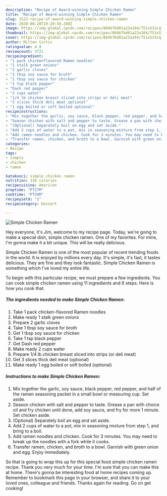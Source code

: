 ```yaml
---
description: "Recipe of Award-winning Simple Chicken Ramen"
title: "Recipe of Award-winning Simple Chicken Ramen"
slug: 1522-recipe-of-award-winning-simple-chicken-ramen
date: 2020-08-28T19:20:59.240Z
image: https://img-global.cpcdn.com/recipes/804676d01a23a104/751x532cq70/simple-chicken-ramen-recipe-main-photo.jpg
thumbnail: https://img-global.cpcdn.com/recipes/804676d01a23a104/751x532cq70/simple-chicken-ramen-recipe-main-photo.jpg
cover: https://img-global.cpcdn.com/recipes/804676d01a23a104/751x532cq70/simple-chicken-ramen-recipe-main-photo.jpg
author: Milton Curtis
ratingvalue: 4.9
reviewcount: 3721
recipeingredient:
- "1 pack chickenflavored Ramen noodles"
- "1 stalk green onions"
- "2 garlic cloves"
- "1 tbsp soy sauce for broth"
- "1 tbsp soy sauce for chicken"
- "1 tsp black pepper"
- "Dash red pepper"
- "2 cups water"
- "1/4 lb chicken breast sliced into strips or deli meat"
- "3 slices thick deli meat optional"
- "1 egg boiled or soft boiled optional"
recipeinstructions:
- "Mix together the garlic, soy sauce, black pepper, red pepper, and half of the ramen seasoning packet in a small bowl or measuring cup. Set aside."
- "Season chicken with salt and pepper to taste. Grease a pan with choice oil and fry chicken until done, add soy sauce, and fry for more 1 minute. Set chicken aside."
- "(Optional) Separately boil an egg and set aside."
- "Add 2 cups of water to a pot, mix in seasoning mixture from step 1, and bring to a boil."
- "Add ramen noodles and chicken. Cook for 3 minutes. You may need to break up the noodles with a fork while it cooks."
- "Transfer ramen, chicken, and broth to a bowl. Garnish with green onion and egg. Enjoy immediately."
categories:
- Recipe
tags:
- simple
- chicken
- ramen

katakunci: simple chicken ramen 
nutrition: 136 calories
recipecuisine: American
preptime: "PT27M"
cooktime: "PT34M"
recipeyield: "2"
recipecategory: Dessert

---
```



![Simple Chicken Ramen](https://img-global.cpcdn.com/recipes/804676d01a23a104/751x532cq70/simple-chicken-ramen-recipe-main-photo.jpg)

Hey everyone, it's Jim, welcome to my recipe page. Today, we're going to make a special dish, simple chicken ramen. One of my favorites. For mine, I'm gonna make it a bit unique. This will be really delicious.



Simple Chicken Ramen is one of the most popular of recent trending foods in the world. It is enjoyed by millions every day. It's simple, it's fast, it tastes delicious. They are fine and they look fantastic. Simple Chicken Ramen is something which I've loved my entire life.


To begin with this particular recipe, we must prepare a few ingredients. You can cook simple chicken ramen using 11 ingredients and 6 steps. Here is how you cook that.

<!--inarticleads1-->

##### The ingredients needed to make Simple Chicken Ramen:

1. Take 1 pack chicken-flavored Ramen noodles
1. Make ready 1 stalk green onions
1. Prepare 2 garlic cloves
1. Take 1 tbsp soy sauce for broth
1. Get 1 tbsp soy sauce for chicken
1. Take 1 tsp black pepper
1. Get Dash red pepper
1. Make ready 2 cups water
1. Prepare 1/4 lb chicken breast sliced into strips (or deli meat)
1. Get 3 slices thick deli meat (optional)
1. Make ready 1 egg boiled or soft boiled (optional)




<!--inarticleads2-->

##### Instructions to make Simple Chicken Ramen:

1. Mix together the garlic, soy sauce, black pepper, red pepper, and half of the ramen seasoning packet in a small bowl or measuring cup. Set aside.
1. Season chicken with salt and pepper to taste. Grease a pan with choice oil and fry chicken until done, add soy sauce, and fry for more 1 minute. Set chicken aside.
1. (Optional) Separately boil an egg and set aside.
1. Add 2 cups of water to a pot, mix in seasoning mixture from step 1, and bring to a boil.
1. Add ramen noodles and chicken. Cook for 3 minutes. You may need to break up the noodles with a fork while it cooks.
1. Transfer ramen, chicken, and broth to a bowl. Garnish with green onion and egg. Enjoy immediately.




So that is going to wrap this up for this special food simple chicken ramen recipe. Thank you very much for your time. I'm sure that you can make this at home. There's gonna be interesting food at home recipes coming up. Remember to bookmark this page in your browser, and share it to your loved ones, colleague and friends. Thanks again for reading. Go on get cooking!
